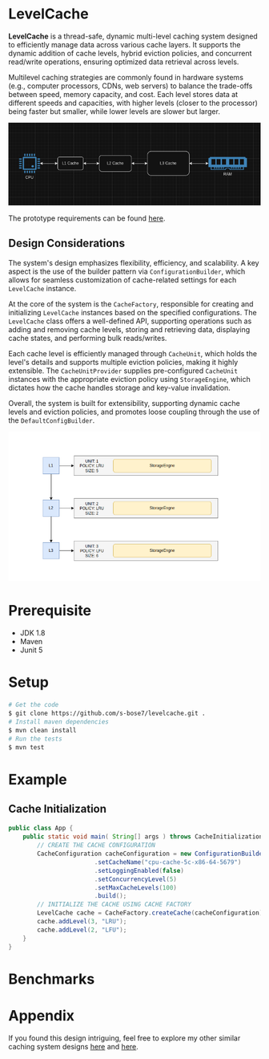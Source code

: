 # LevelCache

**LevelCache** is a thread-safe, dynamic multi-level caching system designed to efficiently manage data across various cache layers. It supports the dynamic addition of cache levels, hybrid eviction policies, and concurrent read/write operations, ensuring optimized data retrieval across levels.

Multilevel caching strategies are commonly found in hardware systems (e.g., computer processors, CDNs, web servers) to balance the trade-offs between speed, memory capacity, and cost. Each level stores data at different speeds and capacities, with higher levels (closer to the processor) being faster but smaller, while lower levels are slower but larger.

![Level Caching](doc/multi-level-caching.png)

The prototype requirements can be found [here](doc/requirements.md).

## Design Considerations

The system's design emphasizes flexibility, efficiency, and scalability. A key aspect is the use of the builder pattern via `ConfigurationBuilder`, which allows for seamless customization of cache-related settings for each `LevelCache` instance. 

At the core of the system is the `CacheFactory`, responsible for creating and initializing `LevelCache` instances based on the specified configurations. The `LevelCache` class offers a well-defined API, supporting operations such as adding and removing cache levels, storing and retrieving data, displaying cache states, and performing bulk reads/writes.

Each cache level is efficiently managed through `CacheUnit`, which holds the level's details and supports multiple eviction policies, making it highly extensible. The `CacheUnitProvider` supplies pre-configured `CacheUnit` instances with the appropriate eviction policy  using `StorageEngine`, which dictates how the cache handles storage and key-value invalidation.

Overall, the system is built for extensibility, supporting dynamic cache levels and eviction policies, and promotes loose coupling through the use of the `DefaultConfigBuilder`.

![architecture](doc/levelcache.png)

# Prerequisite
* JDK 1.8
* Maven
* Junit 5

# Setup
```bash
# Get the code
$ git clone https://github.com/s-bose7/levelcache.git .
# Install maven dependencies
$ mvn clean install
# Run the tests
$ mvn test
```

# Example

## Cache Initialization
```java
public class App {
    public static void main( String[] args ) throws CacheInitializationException {
        // CREATE THE CACHE CONFIGURATION
    	CacheConfiguration cacheConfiguration = new ConfigurationBuilder()
                        .setCacheName("cpu-cache-5c-x86-64-5679")
                        .setLoggingEnabled(false)
                        .setConcurrencyLevel(5)
                        .setMaxCacheLevels(100)
                        .build();
    	// INITIALIZE THE CACHE USING CACHE FACTORY
    	LevelCache cache = CacheFactory.createCache(cacheConfiguration);
		cache.addLevel(3, "LRU");
		cache.addLevel(2, "LFU");
    }
}
```

# Benchmarks

# Appendix
If you found this design intriguing, feel free to explore my other similar caching system designs [here](https://github.com/s-bose7/memcache) and [here](https://github.com/s-bose7/memcache-client).
